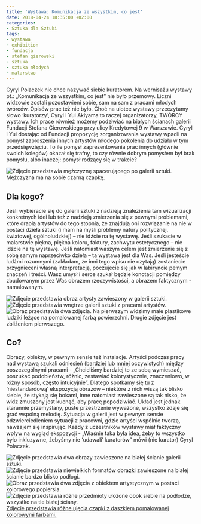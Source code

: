 ```yaml
---
title: 'Wystawa: Komunikacja ze wszystkim, co jest'
date: 2018-04-24 18:35:00 +02:00
categories:
- Sztuka dla Sztuki
tags:
- wystawa
- exhibition
- fundacja
- stefan gierowski
- sztuka
- sztuka młodych
- malarstwo
---
```


Cyryl Polaczek nie chce nazywać siebie kuratorem. Na wernisażu wystawy pt.: „Komunikacja ze wszystkim, co jest” nie było przemowy. Liczni widzowie zostali pozostawieni sobie, sam na sam z pracami młodych twórców. Opisów prac też nie było. Choć na ulotce wystawy przeczytamy słowo ‘kuratorzy’, Cyryl i Yui Akiyama to raczej organizatorzy, TWÓRCY wystawy. Ich prace również możemy podziwiać na białych ścianach galerii Fundacji Stefana Gierowskiego przy ulicy Kredytowej 9 w Warszawie. Cyryl i Yui dostając od Fundacji propozycję zorganizowania wystawy wpadli na pomysł zaproszenia innych artystów młodego pokolenia do udziału w tym przedsięwzięciu. I o ile pomysł zaprezentowania prac innych (głównie swoich kolegów) okazał się trafny, to czy równie dobrym pomysłem był brak pomysłu, albo inaczej: pomysł rodzący się w trakcie?

![Zdjęcie przedstawia mężczyznę spacerującego po galerii sztuki. Mężczyzna ma na sobie czarną czapkę.](https://assets0.ello.co/uploads/asset/attachment/7554374/ello-optimized-3786eeb4.jpg)

## Dla kogo?

Jeśli wybieracie się do galerii sztuki z nadzieją znalezienia tam wizualizacji konkretnych idei lub też z nadzieją zmierzenia się z pewnymi problemami, które drapią artystów do tego stopnia, że znajdują oni rozwiązanie na nie w postaci dzieła sztuki (i mam na myśli problemy natury politycznej, światowej, ogólnoludzkiej) – nie idźcie na tę wystawę.
Jeśli szukacie w malarstwie piękna, piękna koloru, faktury, zachwytu estetycznego – nie idźcie na tę wystawę.
Jeśli natomiast waszym celem jest zmierzenie się z sobą samym naprzeciwko dzieła – ta wystawa jest dla Was. Jeśli jesteście ludźmi rozumnymi (zakładam, że inni tego wpisu nie czytają) zostaniecie przygnieceni własną interpretacją, poczujecie się jak w labiryncie pełnym znaczeń i treści. Wasz umysł i serce szukał będzie konotacji pomiędzy zbudowanym przez Was obrazem rzeczywistości, a obrazem faktycznym - namalowanym. 

![Zdjęcie przedstawia obraz artysty zawieszony w galerii sztuki.](https://assets1.ello.co/uploads/asset/attachment/7554361/ello-optimized-62947128.jpg)
![Zdjęcie przedstawia wnętrze galerii sztuki z pracami artystów.](https://assets0.ello.co/uploads/asset/attachment/7554367/ello-optimized-85274321.jpg)
![Obraz przedstawia dwa zdjęcia. Na pierwszym widzimy małe plastikowe ludziki leżące na pomalowanej farbą powierzchni. Drugie zdjęcie jest zbliżeniem pierwszego.](https://assets0.ello.co/uploads/asset/attachment/7554370/ello-optimized-04ae46f9.jpg)

## Co?

Obrazy, obiekty, w pewnym sensie też instalacje. Artyści podczas pracy nad wystawą szukali odniesień (bardziej lub mniej oczywistych) między poszczególnymi pracami - „Chcieliśmy bardziej to ze sobą wymieszać, poszukać podobieństw, różnic, zestawiać kolorystycznie, znaczeniowo, w różny sposób, często intuicyjnie”. Dlatego spotkamy się tu z ‘niestandardową’ ekspozycją obrazów – niektóre z nich wiszą tak blisko siebie, że stykają się bokami, inne natomiast zawieszone są tak nisko, że widz zmuszony jest kucnąć, aby pracę popodziwiać. Układ jest jednak starannie przemyślany, puste przestrzenie wyważone, wszystko zdaje się grać wspólną melodię. Sytuacja w galerii jest w pewnym sensie odzwierciedleniem sytuacji z pracowni, gdzie artyści wspólnie tworzą, nawzajem się inspirując. Każdy z uczestników wystawy miał faktyczny wpływ na wygląd ekspozycji - „Właśnie taka była idea, żeby to wszystko było inkluzywne, żebyśmy nie ‘udawali’ kuratorów” mówi (nie kurator) Cyryl Polaczek.

![Zdjęcie przedstawia dwa obrazy zawieszone na białej ścianie galerii sztuki.](https://assets1.ello.co/uploads/asset/attachment/7554376/ello-optimized-1510b739.jpg)
![Zdjęcie przedstawia niewielkich formatów obrazki zawieszone na białej ścianie bardzo blisko podłogi.](https://assets0.ello.co/uploads/asset/attachment/7554349/ello-optimized-31c5645c.jpg)
![Obraz przedstawia dwa zdjęcia z obiektem artystycznym w postaci kolorowego popiersia.](https://assets0.ello.co/uploads/asset/attachment/7554332/ello-optimized-77c9d768.jpg)
![Zdjęcie przedstawia różne przedmioty ułożone obok siebie na podłodze, wszystko na tle białej ściany.](https://assets1.ello.co/uploads/asset/attachment/7554333/ello-optimized-52f46113.jpg)
[Zdjęcie przedstawia różne ujęcia czapki z daszkiem pomalowanej kolorowymi farbami.](https://assets0.ello.co/uploads/asset/attachment/7554325/ello-optimized-a520f1d2.jpg)